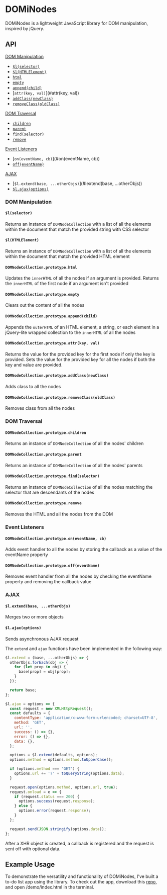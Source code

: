 # DOMiNodes

DOMiNodes is a lightweight JavaScript library for DOM manipulation, inspired by jQuery.

## API

[DOM Manipulation](#dom-manipulation)  
  * [`$l(selector)`](#l(selector))  
  * [`$l(HTMLElement)`](#l(HTMLElement))
  * [`html`](#html)  
  * [`empty`](#empty)  
  * [`append(child)`](#append(child))  
  * [`attr(key, val)`](#attr(key, val))  
  * [`addClass(newClass)`](#addclass(newClass))  
  * [`removeClass(oldClass)`](#removeclass(oldClass))  

[DOM Traversal](#dom-traversal)  
  * [`children`](#children)  
  * [`parent`](#parent)  
  * [`find(selector)`](#find(selector))
  * [`remove`](#remove)  

[Event Listeners](#event-listeners)  
  * [`on(eventName, cb)`](#on(eventName, cb))  
  * [`off(eventName)`](#off(eventName))  

[AJAX](#ajax)
  * [`$l.extend(base, ...otherObjs)`](#lextend(base, ...otherObjs))
  * [`$l.ajax(options)`](#lajax(options))

### DOM Manipulation

#### `$l(selector)`
Returns an instance of `DOMNodeCollection` with a list of all the elements within the document that match the provided string with CSS selector
#### `$l(HTMLElement)`
Returns an instance of `DOMNodeCollection` with a list of all the elements within the document that match the provided HTML element
#### `DOMNodeCollection.prototype.html`
Updates the `innerHTML` of all the nodes if an argument is provided.  Returns the `innerHTML` of the first node if an argument isn't provided
#### `DOMNodeCollection.prototype.empty`
Clears out the content of all the nodes
#### `DOMNodeCollection.prototype.append(child)`
Appends the `outerHTML` of an HTML element, a string, or each element in a jQuery-lite wrapped collection to the `innerHTML` of all the nodes
#### `DOMNodeCollection.prototype.attr(key, val)`
Returns the value for the provided key for the first node if only the key is provided.  Sets the value for the provided key for all the nodes if both the key and value are provided.
#### `DOMNodeCollection.prototype.addClass(newClass)`
Adds class to all the nodes
#### `DOMNodeCollection.prototype.removeClass(oldClass)`
Removes class from all the nodes

### DOM Traversal

#### `DOMNodeCollection.prototype.children`
Returns an instance of `DOMNodeCollection` of all the nodes' children
#### `DOMNodeCollection.prototype.parent`
Returns an instance of `DOMNodeCollection` of all the nodes' parents
#### `DOMNodeCollection.prototype.find(selector)`
Returns an instance of `DOMNodeCollection` of all the nodes matching the selector that are descendants of the nodes
#### `DOMNodeCollection.prototype.remove`
Removes the HTML and all the nodes from the DOM

### Event Listeners

#### `DOMNodeCollection.prototype.on(eventName, cb)`
Adds event handler to all the nodes by storing the callback as a value of the eventName property
#### `DOMNodeCollection.prototype.off(eventName)`
Removes event handler from all the nodes by checking the eventName property and removing the callback value

### AJAX

#### `$l.extend(base, ...otherObjs)`
Merges two or more objects
#### `$l.ajax(options)`
Sends asynchronous AJAX request

The `extend` and `ajax` functions have been implemented in the following way:
```JavaScript
$l.extend = (base, ...otherObjs) => {
  otherObjs.forEach(obj => {
    for (let prop in obj) {
      base[prop] = obj[prop];
    }
  });

  return base;
};

$l.ajax = options => {
  const request = new XMLHttpRequest();
  const defaults = {
    contentType: 'application/x-www-form-urlencoded; charset=UTF-8',
    method: 'GET',
    url: '',
    success: () => {},
    error: () => {},
    data: {},
  };

  options = $l.extend(defaults, options);
  options.method = options.method.toUpperCase();

  if (options.method === 'GET') {
    options.url += '?' + toQueryString(options.data);
  }

  request.open(options.method, options.url, true);
  request.onload = e => {
    if (request.status === 200) {
      options.success(request.response);
    } else {
      options.error(request.response);
    }
  };

  request.send(JSON.stringify(options.data));
};
```

After a XHR object is created, a callback is registered and the request is sent off with optional data.

## Example Usage

To demonstrate the versatility and functionality of DOMiNodes, I've built a to-do list app using the library.  To check out the app, download this [repo](https://github.com/christinewang319/dom-i-nodes#on), and open /demo/index.html in the terminal.
